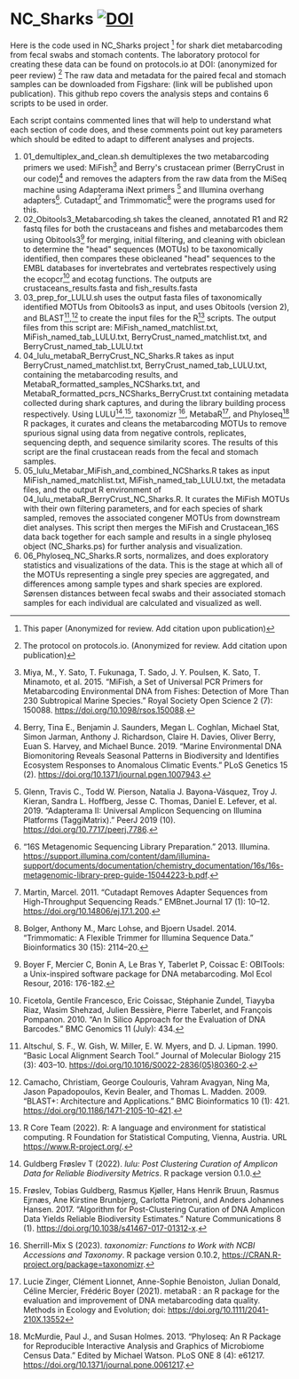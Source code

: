 # NC_Sharks [![DOI](https://zenodo.org/badge/DOI/10.5281/zenodo.10397880.svg)](https://doi.org/10.5281/zenodo.10397880)
Here is the code used in NC_Sharks project [^1] for shark diet metabarcoding from fecal swabs and stomach contents. The laboratory protocol for creating these data can be found on protocols.io at DOI: (anonymized for peer review) [^2] The raw data and metadata for the paired fecal and stomach samples can be downloaded from Figshare: (link will be published upon publication).  This github repo covers the analysis steps and contains 6 scripts to be used in order.

Each script contains commented lines that will help to understand what each section of code does, and these comments point out key parameters which should be edited to adapt to different analyses and projects.

1) 01_demultiplex_and_clean.sh demultiplexes the two metabarcoding primers we used: MiFish[^3] and Berry's crustacean primer (BerryCrust in our code)[^4] and removes the adapters from the raw data from the MiSeq machine using Adapterama iNext primers [^5] and Illumina overhang adapters[^6]. Cutadapt[^7] and Trimmomatic[^8] were the programs used for this.
2) 02_Obitools3_Metabarcoding.sh takes the cleaned, annotated R1 and R2 fastq files for both the crustaceans and fishes and metabarcodes them using Obitools3[^9] for merging, initial filtering, and cleaning with obiclean to determine the "head" sequences (MOTUs) to be taxonomically identified, then compares these obicleaned "head" sequences to the EMBL databases for invertebrates and vertebrates respectively using the ecopcr[^10] and ecotag functions.  The outputs are crustaceans_results.fasta and fish_results.fasta
3) 03_prep_for_LULU.sh uses the output fasta files of taxonomically identified MOTUs from Obitools3 as input, and uses Obitools (version 2), and BLAST[^11],[^12] to create the input files for the R[^13] scripts.  The output files from this script are: MiFish_named_matchlist.txt, MiFish_named_tab_LULU.txt, BerryCrust_named_matchlist.txt, and BerryCrust_named_tab_LULU.txt
4) 04_lulu_metabaR_BerryCrust_NC_Sharks.R takes as input BerryCrust_named_matchlist.txt, BerryCrust_named_tab_LULU.txt, containing the metabarcoding results, and MetabaR_formatted_samples_NCSharks.txt, and MetabaR_formatted_pcrs_NCSharks_BerryCrust.txt containing metadata collected during shark captures, and during the library building process respectively.  Using LULU[^14],[^15], taxonomizr [^16], MetabaR[^17],  and Phyloseq[^18] R packages, it curates and cleans the metabarcoding MOTUs to remove spurious signal using data from negative controls, replicates, sequencing depth, and sequence similarity scores.  The results of this script are the final crustacean reads from the fecal and stomach samples.
5) 05_lulu_Metabar_MiFish_and_combined_NCSharks.R takes as input MiFish_named_matchlist.txt, MiFish_named_tab_LULU.txt, the metadata files, and the output R environment of 04_lulu_metabaR_BerryCrust_NC_Sharks.R.  It curates the MiFish MOTUs with their own filtering parameters, and for each species of shark sampled, removes the associated congener MOTUs from downstream diet analyses.  This script then merges the MiFish and Crustacean_16S data back together for each sample and results in a single phyloseq object (NC_Sharks.ps) for further analysis and visualization.
6) 06_Phyloseq_NC_Sharks.R sorts, normalizes, and does exploratory statistics and visualizations of the data.  This is the stage at which all of the MOTUs representing a single prey species are aggregated, and differences among sample types and shark species are explored.  Sørensen distances between fecal swabs and their associated stomach samples for each individual are calculated and visualized as well.  




[^1]: This paper (Anonymized for review. Add citation upon publication)
[^2]: The protocol on protocols.io.  (Anonymized for review. Add citation upon publication)
[^3]: Miya, M., Y. Sato, T. Fukunaga, T. Sado, J. Y. Poulsen, K. Sato, T. Minamoto, et al. 2015. “MiFish, a Set of Universal PCR Primers for Metabarcoding Environmental DNA from Fishes: Detection of More Than 230 Subtropical Marine Species.” Royal Society Open Science 2 (7): 150088. https://doi.org/10.1098/rsos.150088.
[^4]: Berry, Tina E., Benjamin J. Saunders, Megan L. Coghlan, Michael Stat, Simon Jarman, Anthony J. Richardson, Claire H. Davies, Oliver Berry, Euan S. Harvey, and Michael Bunce. 2019. “Marine Environmental DNA Biomonitoring Reveals Seasonal Patterns in Biodiversity and Identifies Ecosystem Responses to Anomalous Climatic Events.” PLoS Genetics 15 (2). https://doi.org/10.1371/journal.pgen.1007943.
[^5]: Glenn, Travis C., Todd W. Pierson, Natalia J. Bayona-Vásquez, Troy J. Kieran, Sandra L. Hoffberg, Jesse C. Thomas, Daniel E. Lefever, et al. 2019. “Adapterama II: Universal Amplicon Sequencing on Illumina Platforms (TaggiMatrix).” PeerJ 2019 (10). https://doi.org/10.7717/peerj.7786.
[^6]:  “16S Metagenomic Sequencing Library Preparation.” 2013. Illumina. https://support.illumina.com/content/dam/illumina-support/documents/documentation/chemistry_documentation/16s/16s-metagenomic-library-prep-guide-15044223-b.pdf.
[^7]: Martin, Marcel. 2011. “Cutadapt Removes Adapter Sequences from High-Throughput Sequencing Reads.” EMBnet.Journal 17 (1): 10–12. https://doi.org/10.14806/ej.17.1.200.
[^8]: Bolger, Anthony M., Marc Lohse, and Bjoern Usadel. 2014. “Trimmomatic: A Flexible Trimmer for Illumina Sequence Data.” Bioinformatics 30 (15): 2114–20. 
[^9]:Boyer F, Mercier C, Bonin A, Le Bras Y, Taberlet P, Coissac E: OBITools: a Unix-inspired software package for DNA metabarcoding. Mol Ecol Resour, 2016: 176-182.
[^10]: Ficetola, Gentile Francesco, Eric Coissac, Stéphanie Zundel, Tiayyba Riaz, Wasim Shehzad, Julien Bessière, Pierre Taberlet, and François Pompanon. 2010. “An In Silico Approach for the Evaluation of DNA Barcodes.” BMC Genomics 11 (July): 434. 
[^11]: Altschul, S. F., W. Gish, W. Miller, E. W. Myers, and D. J. Lipman. 1990. “Basic Local Alignment Search Tool.” Journal of Molecular Biology 215 (3): 403–10. https://doi.org/10.1016/S0022-2836(05)80360-2.
[^12]: Camacho, Christiam, George Coulouris, Vahram Avagyan, Ning Ma, Jason Papadopoulos, Kevin Bealer, and Thomas L. Madden. 2009. “BLAST+: Architecture and Applications.” BMC Bioinformatics 10 (1): 421. https://doi.org/10.1186/1471-2105-10-421.
[^13]: R Core Team (2022). R: A language and environment for statistical computing. R
  Foundation for Statistical Computing, Vienna, Austria. URL
  https://www.R-project.org/.
[^14]: Guldberg Frøslev T (2022). _lulu: Post Clustering Curation of Amplicon Data for
  Reliable Biodiversity Metrics_. R package version 0.1.0.
[^15]: Frøslev, Tobias Guldberg, Rasmus Kjøller, Hans Henrik Bruun, Rasmus Ejrnæs, Ane Kirstine Brunbjerg, Carlotta Pietroni, and Anders Johannes Hansen. 2017. “Algorithm for Post-Clustering Curation of DNA Amplicon Data Yields Reliable Biodiversity Estimates.” Nature Communications 8 (1). https://doi.org/10.1038/s41467-017-01312-x.
[^16]: Sherrill-Mix S (2023). _taxonomizr: Functions to Work with NCBI Accessions and
  Taxonomy_. R package version 0.10.2,
  <https://CRAN.R-project.org/package=taxonomizr>.
[^17]: Lucie Zinger, Clément Lionnet, Anne-Sophie Benoiston, Julian Donald, Céline
  Mercier, Frédéric Boyer (2021). metabaR : an R package for the evaluation and
  improvement of DNA metabarcoding data quality. Methods in Ecology and Evolution;
  doi: https://doi.org/10.1111/2041-210X.13552
[^18]: McMurdie, Paul J., and Susan Holmes. 2013. “Phyloseq: An R Package for Reproducible Interactive Analysis and Graphics of Microbiome Census Data.” Edited by Michael Watson. PLoS ONE 8 (4): e61217. https://doi.org/10.1371/journal.pone.0061217.

  
